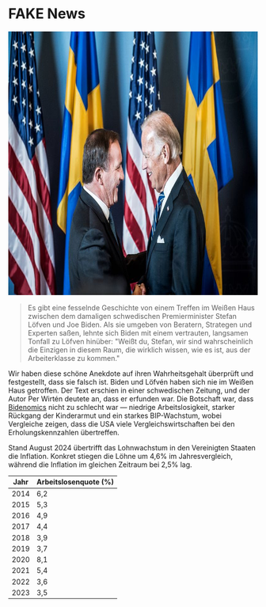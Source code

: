 [description]: # "Alles über Fake News. Samizdat ist eine Content-Management-Plattform mit der Möglichkeit, Inhalte auf einem USB-Stick zu speichern"
[keywords]: # "Zensur,CMS,Fake News,Samizdat,Verlagswesen,künstliche Intelligenz,Open Source"

# FAKE News

<img src="bidenlofven.jpg" id="selectedimage" class="img-fluid mb-2 d-block" width="800" height="533" alt="Joe Biden trifft den schwedischen Premierminister Stefan Löfvén" />

<blockquote>
Es gibt eine fesselnde Geschichte von einem Treffen im Weißen Haus zwischen dem damaligen schwedischen Premierminister Stefan Löfven und Joe Biden. Als sie umgeben von Beratern, Strategen und Experten saßen, lehnte sich Biden mit einem vertrauten, langsamen Tonfall zu Löfven hinüber: "Weißt du, Stefan, wir sind wahrscheinlich die Einzigen in diesem Raum, die wirklich wissen, wie es ist, aus der Arbeiterklasse zu kommen."
</blockquote>

Wir haben diese schöne Anekdote auf ihren Wahrheitsgehalt überprüft und festgestellt, dass sie falsch ist. Biden und Löfvén haben sich nie im Weißen Haus getroffen.
Der Text erschien in einer schwedischen Zeitung, und der Autor Per Wirtén deutete an, dass er erfunden war. Die Botschaft war,
dass [Bidenomics](https://en.wikipedia.org/wiki/Economic_policy_of_the_Joe_Biden_administration) nicht zu schlecht war &mdash; niedrige Arbeitslosigkeit, starker Rückgang der Kinderarmut
und ein starkes BIP-Wachstum, wobei Vergleiche zeigen, dass die USA viele Vergleichswirtschaften bei den Erholungskennzahlen übertreffen.

Stand August 2024 übertrifft das Lohnwachstum in den Vereinigten Staaten die Inflation. Konkret
stiegen die Löhne um 4,6% im Jahresvergleich, während die Inflation im gleichen Zeitraum bei 2,5% lag.

<div class="table-responsive">
  <table class="table table-bordered">
    <thead>
      <tr>
        <th>Jahr</th>
        <th>Arbeitslosenquote (%)</th>
      </tr>
    </thead>
    <tbody>
      <tr><td>2014</td><td>6,2</td></tr>
      <tr><td>2015</td><td>5,3</td></tr>
      <tr><td>2016</td><td>4,9</td></tr>
      <tr><td>2017</td><td>4,4</td></tr>
      <tr><td>2018</td><td>3,9</td></tr>
      <tr><td>2019</td><td>3,7</td></tr>
      <tr><td>2020</td><td>8,1</td></tr>
      <tr><td>2021</td><td>5,4</td></tr>
      <tr><td>2022</td><td>3,6</td></tr>
      <tr><td>2023</td><td>3,5</td></tr>
    </tbody>
  </table>
</div>